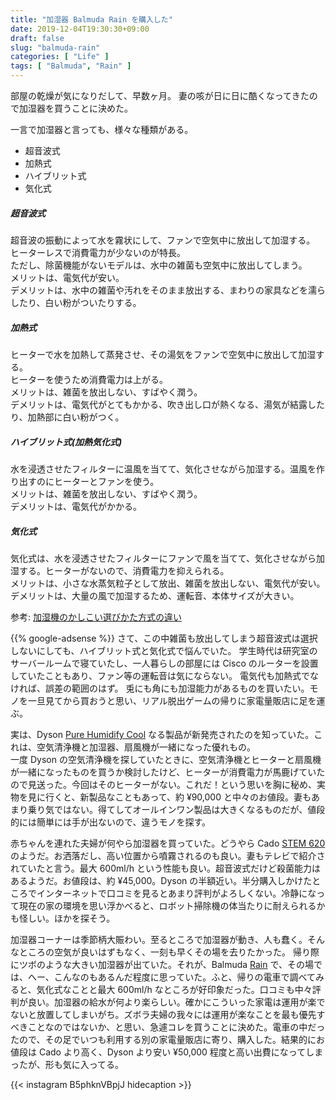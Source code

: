 ```yaml
---
title: "加湿器 Balmuda Rain を購入した"
date: 2019-12-04T19:30:30+09:00
draft: false
slug: "balmuda-rain"
categories: [ "Life" ]
tags: [ "Balmuda", "Rain" ]
---
```


部屋の乾燥が気になりだして、早数ヶ月。
妻の咳が日に日に酷くなってきたので加湿器を買うことに決めた。
<!--more-->
一言で加湿器と言っても、様々な種類がある。

* 超音波式
* 加熱式
* ハイブリット式
* 気化式

##### 超音波式

超音波の振動によって水を霧状にして、ファンで空気中に放出して加湿する。  
ヒーターレスで消費電力が少ないのが特長。  
ただし、除菌機能がないモデルは、水中の雑菌も空気中に放出してしまう。  
メリットは、電気代が安い。  
デメリットは、水中の雑菌や汚れをそのまま放出する、まわりの家具などを濡らしたり、白い粉がついたりする。  

##### 加熱式

ヒーターで水を加熱して蒸発させ、その湯気をファンで空気中に放出して加湿する。  
ヒーターを使うため消費電力は上がる。  
メリットは、雑菌を放出しない、すばやく潤う。  
デメリットは、電気代がとてもかかる、吹き出し口が熱くなる、湯気が結露したり、加熱部に白い粉がつく。  

##### ハイブリット式(加熱気化式)

水を浸透させたフィルターに温風を当てて、気化させながら加湿する。温風を作り出すのにヒーターとファンを使う。  
メリットは、雑菌を放出しない、すばやく潤う。  
デメリットは、電気代がかかる。  

##### 気化式

気化式は、水を浸透させたフィルターにファンで風を当てて、気化させながら加湿する。ヒーターがないので、消費電力を抑えられる。  
メリットは、小さな水蒸気粒子として放出、雑菌を放出しない、電気代が安い。  
デメリットは、大量の風で加湿するため、運転音、本体サイズが大きい。 

参考: [加湿機のかしこい選びかた方式の違い](https://panasonic.jp/kashitsu/special/choice/hoshiki.html)

{{% google-adsense %}}
さて、この中雑菌も放出してしまう超音波式は選択しないにしても、ハイブリット式と気化式で悩んでいた。
学生時代は研究室のサーバールームで寝ていたし、一人暮らしの部屋には Cisco のルーターを設置していたこともあり、ファン等の運転音は気にならない。
電気代も加熱式でなければ、誤差の範囲のはず。
兎にも角にも加湿能力があるものを買いたい。モノを一旦見てから買おうと思い、リアル脱出ゲームの帰りに家電量販店に足を運ぶ。 

実は、Dyson [Pure Humidify Cool](https://www.dyson.co.jp/air-treatment/purifier-humidifier/dyson-pure-humidify-cool.aspx) なる製品が新発売されたのを知っていた。これは、空気清浄機と加湿器、扇風機が一緒になった優れもの。  
一度 Dyson の空気清浄機を探していたときに、空気清浄機とヒーターと扇風機が一緒になったものを買うか検討したけど、ヒーターが消費電力が馬鹿げていたので見送った。今回はそのヒーターがない。これだ！という思いを胸に秘め、実物を見に行くと、新製品なこともあって、約 ¥90,000 と中々のお値段。妻もあまり乗り気ではない。得てしてオールインワン製品は大きくなるものだが、値段的には簡単には手が出ないので、違うモノを探す。

赤ちゃんを連れた夫婦が何やら加湿器を買っていた。どうやら Cado [STEM 620](https://cado.com/jp/products/stem/620) のようだ。お洒落だし、高い位置から噴霧されるのも良い。妻もテレビで紹介されていたと言う。最大 600ml/h という性能も良い。超音波式だけど殺菌能力はあるようだ。お値段は、約 ¥45,000。Dyson の半額近い。半分購入しかけたところでインターネットで口コミを見るとあまり評判がよろしくない。冷静になって現在の家の環境を思い浮かべると、ロボット掃除機の体当たりに耐えられるかも怪しい。ほかを探そう。  

加湿器コーナーは季節柄大賑わい。至るところで加湿器が動き、人も蠢く。そんなところの空気が良いはずもなく、一刻も早くその場を去りたかった。
帰り際にツボのような大きい加湿器が出ていた。それが、Balmuda [Rain](https://www.balmuda.com/jp/rain/) で、その場では、へー、こんなのもあるんだ程度に思っていた。ふと、帰りの電車で調べてみると、気化式なことと最大 600ml/h なところが好印象だった。口コミも中々評判が良い。加湿器の給水が何より楽らしい。確かにこういった家電は運用が楽でないと放置してしまいがち。ズボラ夫婦の我々には運用が楽なことを最も優先すべきことなのではないか、と思い、急遽コレを買うことに決めた。電車の中だったので、その足でいつも利用する別の家電量販店に寄り、購入した。結果的にお値段は Cado より高く、Dyson より安い ¥50,000 程度と高い出費になってしまったが、形も気に入ってる。

{{< instagram B5phknVBpjJ hidecaption >}}
